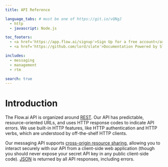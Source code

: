 ```yaml
---
title: API Reference

language_tabs: # must be one of https://git.io/vQNgJ
  - http
  - javascript: Node.js

toc_footers:
  - <a href='https://app.flow.ai/signup'>Sign Up for a free account</a>
  - <a href='https://github.com/lord/slate'>Documentation Powered by Slate</a>

includes:
  - messaging
  - management
  - rtm

search: true
---
```


# Introduction

The Flow.ai API is organized around [REST](http://en.wikipedia.org/wiki/Representational_State_Transfer). Our API has predictable, resource-oriented URLs, and uses HTTP response codes to indicate API errors. We use built-in HTTP features, like HTTP authentication and HTTP verbs, which are understood by off-the-shelf HTTP clients.

Our messaging API supports [cross-origin resource sharing](http://en.wikipedia.org/wiki/Cross-origin_resource_sharing), allowing you to interact securely with our API from a client-side web application (though you should never expose your secret API key in any public client-side code). [JSON](http://www.json.org/) is returned by all API responses, including errors.
